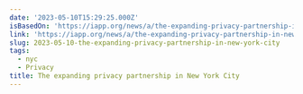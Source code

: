 ```yaml
---
date: '2023-05-10T15:29:25.000Z'
isBasedOn: 'https://iapp.org/news/a/the-expanding-privacy-partnership-in-new-york-city/'
link: 'https://iapp.org/news/a/the-expanding-privacy-partnership-in-new-york-city/'
slug: 2023-05-10-the-expanding-privacy-partnership-in-new-york-city
tags:
  - nyc
  - Privacy
title: The expanding privacy partnership in New York City
---
```


